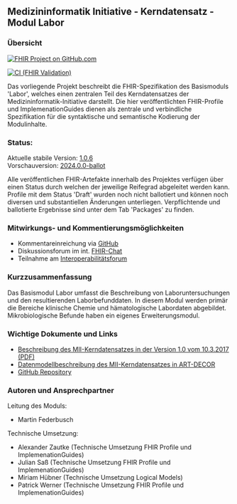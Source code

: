 ## Medizininformatik Initiative - Kerndatensatz - Modul Labor

### Übersicht

[![FHIR Project on GitHub.com](https://img.shields.io/badge/FHIR_project_on_GitHub.com-kerndatensatzmodul--labor-green)](https://github.com/medizininformatik-initiative/kerndatensatzmodul-labor) 

[![CI (FHIR Validation)](https://github.com/medizininformatik-initiative/kerndatensatzmodul-labor/actions/workflows/main.yml/badge.svg)](https://github.com/medizininformatik-initiative/kerndatensatzmodul-labor/actions/workflows/main.yml)

Das vorliegende Projekt beschreibt die FHIR-Spezifikation des Basismoduls 'Labor', welches einen zentralen Teil des Kerndatensatzes der Medizininformatik-Initiative darstellt. Die hier veröffentlichten FHIR-Profile und ImplemenationGuides dienen als zentrale und verbindliche Spezifikation für die syntaktische und semantische Kodierung der Modulinhalte.

### Status:

Aktuelle stabile Version: [1.0.6](https://simplifier.net/packages/de.medizininformatikinitiative.kerndatensatz.laborbefund/1.0.6) </br>
Vorschauversion: [2024.0.0-ballot](https://simplifier.net/MedizininformatikInitiative-modullabor/~packages)
<!-- Reifegrad: -->

Alle veröffentlichen FHIR-Artefakte innerhalb des Projektes verfügen über einen Status durch welchen der jeweilige Reifegrad abgeleitet werden kann.
Profile mit dem Status 'Draft' wurden noch nicht ballotiert und können noch diversen und substantiellen Änderungen unterliegen. Verpflichtende und ballotierte Ergebnisse sind unter dem Tab 'Packages' zu finden.

### Mitwirkungs- und Kommentierungsmöglichkeiten

* Kommentareinreichung via [GitHub](https://github.com/medizininformatik-initiative/kerndatensatzmodul-labor)
* Diskussionsforum im int. [FHIR-Chat](https://chat.fhir.org/#narrow/stream/179307-german.2Fmi-initiative)
* Teilnahme am [Interoperabilitätsforum](https://wiki.hl7.de/index.php?title=Interoperabilitätsforum)

### Kurzzusammenfassung

Das Basismodul Labor umfasst die Beschreibung von Laboruntersuchungen und den resultierenden Laborbefunddaten. In diesem Modul werden primär die Bereiche klinische Chemie und hämatologische Labordaten abgebildet. Mikrobiologische Befunde haben ein eigenes Erweiterungsmodul. 

### Wichtige Dokumente und Links
* [Beschreibung des MII-Kerndatensatzes in der Version 1.0 vom 10.3.2017 (PDF)](https://www.medizininformatik-initiative.de/sites/default/files/inline-files/MII_04_Kerndatensatz_1-0.pdf)
* [Datenmodellbeschreibung des MII-Kerndatensatzes in ART-DECOR](https://art-decor.org/art-decor/decor-project--mide-)
* [GitHub Repository](https://github.com/medizininformatik-initiative/kerndatensatzmodul-labor)

### Autoren und Ansprechpartner

Leitung des Moduls:

* Martin Federbusch

Technische Umsetzung:

* Alexander Zautke (Technische Umsetzung FHIR Profile und ImplemenationGuides)
* Julian Saß (Technische Umsetzung FHIR Profile und ImplemenationGuides)
* Miriam Hübner (Technische Umsetzung Logical Models)
* Patrick Werner (Technische Umsetzung FHIR Profile und ImplemenationGuides)
